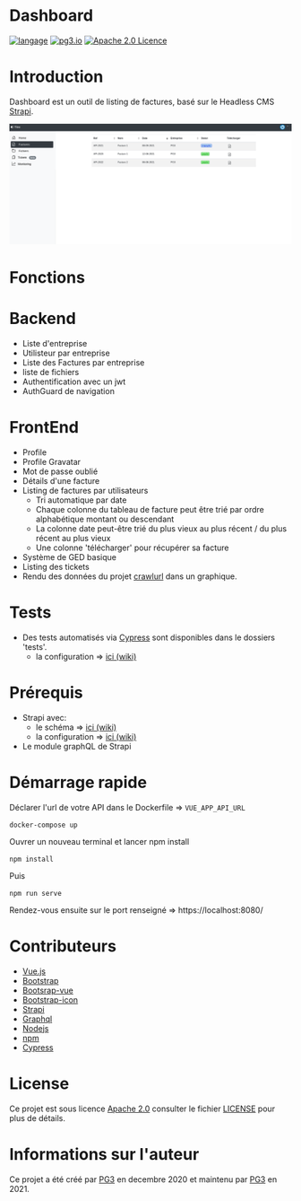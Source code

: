 Dashboard
===
[![langage](https://img.shields.io/badge/Langage-vue.js-green.svg)](https://vuejs.org/)
[![pg3.io](https://img.shields.io/badge/made%20by-PG3-orange.svg)](https://twitter.com/pg3io/)
[![Apache 2.0 Licence](https://img.shields.io/hexpm/l/plug.svg)](LICENCE)

# Introduction
Dashboard est un outil de listing de factures, basé sur le Headless CMS [Strapi](https://github.com/strapi/strapi).

![Image](assets/dashboard2.png)

# Fonctions

# Backend
* Liste d'entreprise
* Utilisteur par entreprise
* Liste des Factures par entreprise
* liste de fichiers
* Authentification avec un jwt
* AuthGuard de navigation


# FrontEnd
* Profile
* Profile Gravatar
* Mot de passe oublié
* Détails d'une facture
* Listing de factures par utilisateurs
    * Tri automatique par date
    * Chaque colonne du tableau de facture peut être trié par ordre alphabétique montant ou descendant
    * La colonne date peut-être trié du plus vieux au plus récent / du plus récent au plus vieux
    * Une colonne 'télécharger' pour récupérer sa facture
* Système de GED basique
* Listing des tickets
* Rendu des données du projet [crawlurl](https://github.com/pg3io/crawlurl) dans un graphique.


# Tests
* Des tests automatisés via [Cypress](https://cypress.io) sont disponibles dans le dossiers 'tests'.
  * la configuration => [ici (wiki)](https://github.com/pg3io/dashboard3/wiki/Tests-Automatis%C3%A9s)



# Prérequis
* Strapi avec:
  * le schéma => [ici (wiki)](https://github.com/pg3io/dashboard3/wiki/Strapi-sch%C3%A9ma)
  * la configuration => [ici (wiki)](https://github.com/pg3io/dashboard3/wiki/Strapi-configuration)
* Le module graphQL de Strapi


# Démarrage rapide
Déclarer l'url de votre API dans le Dockerfile => ``VUE_APP_API_URL``
```
docker-compose up
```
Ouvrer un nouveau terminal et lancer npm install
```
npm install
```
Puis
```
npm run serve
```
Rendez-vous ensuite sur le port renseigné => https://localhost:8080/


# Contributeurs

* [Vue.js](https://vuejs.org/)
* [Bootstrap](https://getbootstrap.com/)
* [Bootsrap-vue](https://bootstrap-vue.org/)
* [Bootstrap-icon](https://icons.getbootstrap.com/)
* [Strapi](https://github.com/strapi/strapi)
* [Graphql](https://graphql.org/)
* [Nodejs](https://nodejs.org/en/)
* [npm](https://www.npmjs.com/)
* [Cypress](https://cypress.io/)

# License
Ce projet est sous licence [Apache 2.0](https://www.apache.org/licenses/LICENSE-2.0) consulter le fichier [LICENSE](LICENSE) pour plus de détails.

# Informations sur l'auteur
Ce projet a été créé par [PG3](https://pg3.io) en decembre 2020 et maintenu par [PG3](https://pg3.io) en 2021.
